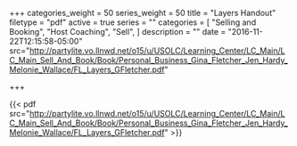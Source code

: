 +++
categories_weight = 50
series_weight = 50
title = "Layers Handout"
filetype = "pdf"
active = true
series = ""
categories = [
  "Selling and Booking",
  "Host Coaching",
  "Sell",
]
description = ""
date = "2016-11-22T12:15:58-05:00"
src="http://partylite.vo.llnwd.net/o15/u/USOLC/Learning_Center/LC_Main/LC_Main_Sell_And_Book/Book/Personal_Business_Gina_Fletcher_Jen_Hardy_Melonie_Wallace/FL_Layers_GFletcher.pdf"

+++

{{< pdf src="http://partylite.vo.llnwd.net/o15/u/USOLC/Learning_Center/LC_Main/LC_Main_Sell_And_Book/Book/Personal_Business_Gina_Fletcher_Jen_Hardy_Melonie_Wallace/FL_Layers_GFletcher.pdf" >}}
